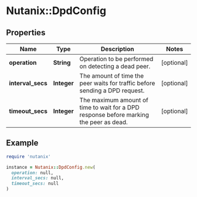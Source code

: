 # Nutanix::DpdConfig

## Properties

| Name | Type | Description | Notes |
| ---- | ---- | ----------- | ----- |
| **operation** | **String** | Operation to be performed on detecting a dead peer. | [optional] |
| **interval_secs** | **Integer** | The amount of time the peer waits for traffic before sending a DPD request. | [optional] |
| **timeout_secs** | **Integer** | The maximum amount of time to wait for a DPD response before marking the peer as dead.  | [optional] |

## Example

```ruby
require 'nutanix'

instance = Nutanix::DpdConfig.new(
  operation: null,
  interval_secs: null,
  timeout_secs: null
)
```

